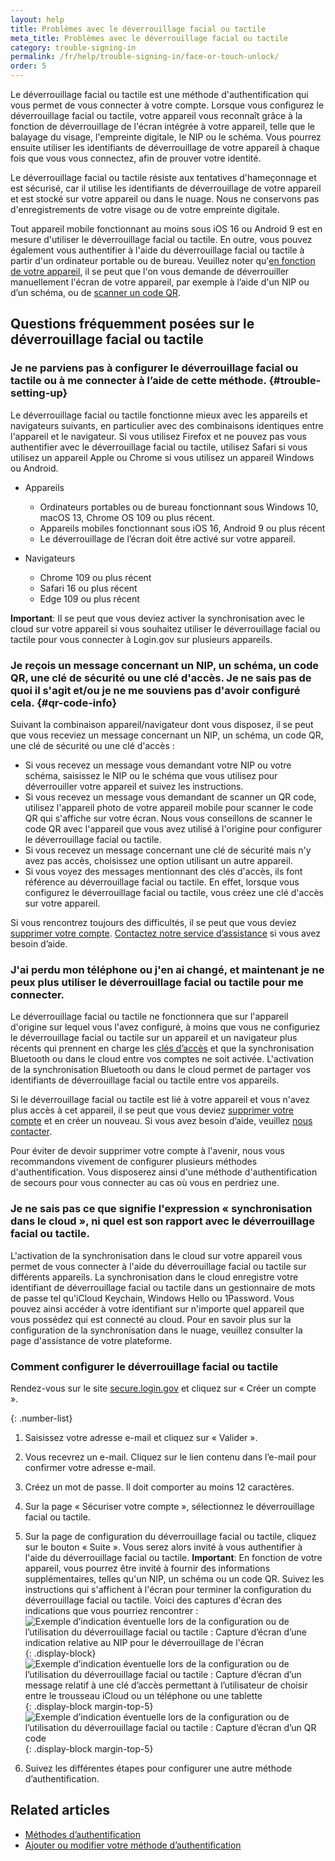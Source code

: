 ```yaml
---
layout: help
title: Problèmes avec le déverrouillage facial ou tactile
meta_title: Problèmes avec le déverrouillage facial ou tactile
category: trouble-signing-in
permalink: /fr/help/trouble-signing-in/face-or-touch-unlock/
order: 5
---
```


Le déverrouillage facial ou tactile est une méthode d'authentification qui vous permet de vous connecter à votre compte. Lorsque vous configurez le déverrouillage facial ou tactile, votre appareil vous reconnaît grâce à la fonction de déverrouillage de l'écran intégrée à votre appareil, telle que le balayage du visage, l'empreinte digitale, le NIP ou le schéma. Vous pourrez ensuite utiliser les identifiants de déverrouillage de votre appareil à chaque fois que vous vous connectez, afin de prouver votre identité.

Le déverrouillage facial ou tactile résiste aux tentatives d'hameçonnage et est sécurisé, car il utilise les identifiants de déverrouillage de votre appareil et est stocké sur votre appareil ou dans le nuage. Nous ne conservons pas d'enregistrements de votre visage ou de votre empreinte digitale.

Tout appareil mobile fonctionnant au moins sous iOS 16 ou Android 9 est en mesure d'utiliser le déverrouillage facial ou tactile. En outre, vous pouvez également vous authentifier à l'aide du déverrouillage facial ou tactile à partir d'un ordinateur portable ou de bureau. Veuillez noter qu'[en fonction de votre appareil](#trouble-setting-up), il se peut que l'on vous demande de déverrouiller manuellement l'écran de votre appareil, par exemple à l’aide d'un NIP ou d’un schéma, ou de [scanner un code QR](#qr-code-info).

## Questions fréquemment posées sur le déverrouillage facial ou tactile

### Je ne parviens pas à configurer le déverrouillage facial ou tactile ou à me connecter à l’aide de cette méthode. {#trouble-setting-up}

Le déverrouillage facial ou tactile fonctionne mieux avec les appareils et navigateurs suivants, en particulier avec des combinaisons identiques entre l'appareil et le navigateur. Si vous utilisez Firefox et ne pouvez pas vous authentifier avec le déverrouillage facial ou tactile, utilisez Safari si vous utilisez un appareil Apple ou Chrome si vous utilisez un appareil Windows ou Android.

* Appareils
    * Ordinateurs portables ou de bureau fonctionnant sous Windows 10, macOS 13, Chrome OS 109 ou plus récent.
    * Appareils mobiles fonctionnant sous iOS 16, Android 9 ou plus récent
    * Le déverrouillage de l’écran doit être activé sur votre appareil.

* Navigateurs
    * Chrome 109 ou plus récent
    * Safari 16 ou plus récent
    * Edge 109 ou plus récent

**Important**: Il se peut que vous deviez activer la synchronisation avec le cloud sur votre appareil si vous souhaitez utiliser le déverrouillage facial ou tactile pour vous connecter à Login.gov sur plusieurs appareils.

### Je reçois un message concernant un NIP, un schéma, un code QR, une clé de sécurité ou une clé d'accès. Je ne sais pas de quoi il s'agit et/ou je ne me souviens pas d'avoir configuré cela. {#qr-code-info}
Suivant la combinaison appareil/navigateur dont vous disposez, il se peut que vous receviez un message concernant un NIP, un schéma, un code QR, une clé de sécurité ou une clé d'accès :

* Si vous recevez un message vous demandant votre NIP ou votre schéma, saisissez le NIP ou le schéma que vous utilisez pour déverrouiller votre appareil et suivez les instructions.
* Si vous recevez un message vous demandant de scanner un QR code, utilisez l'appareil photo de votre appareil mobile pour scanner le code QR qui s'affiche sur votre écran. Nous vous conseillons de scanner le code QR avec l'appareil que vous avez utilisé à l'origine pour configurer le déverrouillage facial ou tactile.
* Si vous recevez un message concernant une clé de sécurité mais n'y avez pas accès, choisissez une option utilisant un autre appareil.
* Si vous voyez des messages mentionnant des clés d'accès, ils font référence au déverrouillage facial ou tactile. En effet, lorsque vous configurez le déverrouillage facial ou tactile, vous créez une clé d'accès sur votre appareil.

Si vous rencontrez toujours des difficultés, il se peut que vous deviez [supprimer votre compte](/fr/help/manage-your-account/delete-your-account/). [Contactez notre service d’assistance](/fr/contact/) si vous avez besoin d’aide.

### J'ai perdu mon téléphone ou j'en ai changé, et maintenant je ne peux plus utiliser le déverrouillage facial ou tactile pour me connecter.

Le déverrouillage facial ou tactile ne fonctionnera que sur l'appareil d'origine sur lequel vous l'avez configuré, à moins que vous ne configuriez le déverrouillage facial ou tactile sur un appareil et un navigateur plus récents qui prennent en charge les [clés d’accès](https://fidoalliance.org/passkeys/) et que la synchronisation Bluetooth ou dans le cloud entre vos comptes ne soit activée. L'activation de la synchronisation Bluetooth ou dans le cloud permet de partager vos identifiants de déverrouillage facial ou tactile entre vos appareils.

Si le déverrouillage facial ou tactile est lié à votre appareil et vous n'avez plus accès à cet appareil, il se peut que vous deviez [supprimer votre compte](/fr/help/manage-your-account/delete-your-account/) et en créer un nouveau. Si vous avez besoin d’aide, veuillez [nous contacter](/fr/contact/).

Pour éviter de devoir supprimer votre compte à l'avenir, nous vous recommandons vivement de configurer plusieurs méthodes d'authentification. Vous disposerez ainsi d'une méthode d'authentification de secours pour vous connecter au cas où vous en perdriez une.

### Je ne sais pas ce que signifie l'expression « synchronisation dans le cloud », ni quel est son rapport avec le déverrouillage facial ou tactile.

L'activation de la synchronisation dans le cloud sur votre appareil vous permet de vous connecter à l'aide du déverrouillage facial ou tactile sur différents appareils. La synchronisation dans le cloud enregistre votre identifiant de déverrouillage facial ou tactile dans un gestionnaire de mots de passe tel qu'iCloud Keychain, Windows Hello ou 1Password. Vous pouvez ainsi accéder à votre identifiant sur n'importe quel appareil que vous possédez qui est connecté au cloud. Pour en savoir plus sur la configuration de la synchronisation dans le nuage, veuillez consulter la page d'assistance de votre plateforme.

### Comment configurer le déverrouillage facial ou tactile

Rendez-vous sur le site [secure.login.gov](https://secure.login.gov/fr) et cliquez sur « Créer un compte ».

{: .number-list}
1. Saisissez votre adresse e-mail et cliquez sur « Valider ».
2. Vous recevrez un e-mail. Cliquez sur le lien contenu dans l’e-mail pour confirmer votre adresse e-mail.
3. Créez un mot de passe. Il doit comporter au moins 12 caractères.
4. Sur la page « Sécuriser votre compte », sélectionnez le déverrouillage facial ou tactile.
5. Sur la page de configuration du déverrouillage facial ou tactile, cliquez sur le bouton « Suite ». Vous serez alors invité à vous authentifier à l'aide du déverrouillage facial ou tactile.
    **Important**: En fonction de votre appareil, vous pourrez être invité à fournir des informations supplémentaires, telles qu'un NIP, un schéma ou un code QR. Suivez les instructions qui s'affichent à l'écran pour terminer la configuration du déverrouillage facial ou tactile. Voici des captures d'écran des indications que vous pourriez rencontrer :
    ![Exemple d’indication éventuelle lors de la configuration ou de l’utilisation du déverrouillage facial ou tactile : Capture d’écran d’une indication relative au NIP pour le déverrouillage de l'écran](/assets/img/help/face-touch-unlock/android-screen-lock.png){: .display-block}
    ![Exemple d’indication éventuelle lors de la configuration ou de l’utilisation du déverrouillage facial ou tactile : Capture d’écran d’un message relatif à une clé d’accès permettant à l’utilisateur de choisir entre le trousseau iCloud ou un téléphone ou une tablette](/assets/img/help/face-touch-unlock/iphone-screen-lock.png){: .display-block margin-top-5}
    ![Exemple d’indication éventuelle lors de la configuration ou de l’utilisation du déverrouillage facial ou tactile : Capture d’écran d’un QR code](/assets/img/help/face-touch-unlock/passkey-screen-shot.png){: .display-block margin-top-5}

6. Suivez les différentes étapes pour configurer une autre méthode d’authentification.

## Related articles

* [Méthodes d’authentification](/fr/help/get-started/authentication-methods/)
* [Ajouter ou modifier votre méthode d’authentification](/fr/help/manage-your-account/add-or-change-your-authentication-method/)
